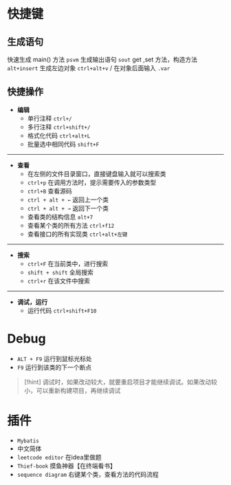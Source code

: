 # 快捷键
## 生成语句
快速生成 main() 方法   `psvm`
生成输出语句   `sout`
get ,set 方法，构造方法   `alt+insert`
生成左边对象   `ctrl+alt+v` / 在对象后面输入 `.var`

## 快捷操作
- **编辑**
	- 单行注释   `ctrl+/`
	- 多行注释   `ctrl+shift+/`
	- 格式化代码   `ctrl+alt+L`
	- 批量选中相同代码  `shift+F` 

---

- **查看**
	- 在左侧的文件目录窗口，直接键盘输入就可以搜索类
	- `ctrl+p` 在调用方法时，提示需要传入的参数类型
	- `ctrl+B` 查看源码
	- `ctrl + alt + ←` 返回上一个类
	- `ctrl + alt + →` 返回下一个类
	- 查看类的结构信息   `alt+7`
	- 查看某个类的所有方法 `ctrl+f12`
	- 查看接口的所有实现类 `ctrl+alt+左键` 

---

- **搜索**
	- `ctrl+F` 在当前类中，进行搜索
	- `shift + shift` 全局搜索
	- `ctrl+r` 在该文件中搜索

---

- **调试，运行**
	- 运行代码   `ctrl+shift+F10`

# Debug
- `ALT + F9` 运行到鼠标光标处
- `F9` 运行到该类的下一个断点

>[!hint] 调试时，如果改动较大，就要重启项目才能继续调试。如果改动较小，可以重新构建项目，再继续调试

# 插件
- `Mybatis`
- 中文简体
- `leetcode editor` 在idea里做题
- `Thief-book` 摸鱼神器【在终端看书】
- `sequence diagram` 右键某个类，查看方法的代码流程















